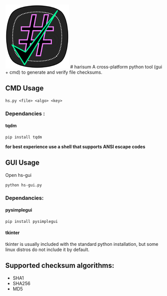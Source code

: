 <img src="https://github.com/ds1219/harisum/blob/main/assets/logo.svg" alt="drawing" width="200"/> # harisum 
                                                                                                    A cross-platform python tool (gui + cmd) to generate and verify file checksums.
## CMD Usage

```
hs.py <file> <algo> <key>
```

### Dependancies :

#### tqdm

```
pip install tqdm
```

**for best experience use a shell that supports ANSI escape codes**

## GUI Usage

Open hs-gui

```
python hs-gui.py
```

### Dependancies:

#### pysimplegui

```
pip install pysimplegui
```

#### tkinter

tkinter is usually included with the standard python installation, but some linux distros do not include it by default.

## Supported checksum algorithms:

- SHA1
- SHA256
- MD5
